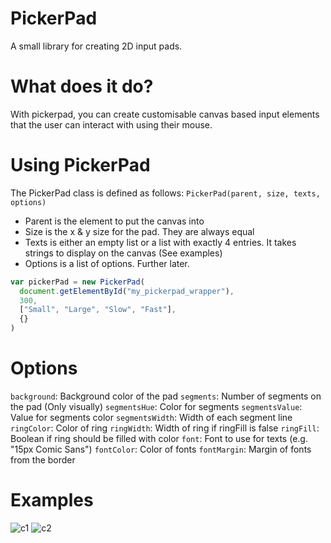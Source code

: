 # PickerPad
A small library for creating 2D input pads.

# What does it do?
With pickerpad, you can create customisable canvas based input elements that the user can interact with using their mouse.

# Using PickerPad
The PickerPad class is defined as follows: `PickerPad(parent, size, texts, options)`

- Parent is the element to put the canvas into
- Size is the x & y size for the pad. They are always equal
- Texts is either an empty list or a list with exactly 4 entries. It takes strings to display on the canvas (See examples)
- Options is a list of options. Further later.

```js
var pickerPad = new PickerPad(
  document.getElementById("my_pickerpad_wrapper"),
  300,
  ["Small", "Large", "Slow", "Fast"],
  {}
)
```

# Options
`background`: Background color of the pad
`segments`: Number of segments on the pad (Only visually)
`segmentsHue`: Color for segments
`segmentsValue`: Value for segments color
`segmentsWidth`: Width of each segment line
`ringColor`: Color of ring
`ringWidth`: Width of ring if ringFill is false
`ringFill`: Boolean if ring should be filled with color
`font`: Font to use for texts (e.g. "15px Comic Sans")
`fontColor`: Color of fonts
`fontMargin`: Margin of fonts from the border

# Examples
![c1](https://user-images.githubusercontent.com/92716022/209876386-31cd2d96-8be1-4ec0-a8ad-82c1195973ee.png)
![c2](https://user-images.githubusercontent.com/92716022/209876401-8b6678c6-7432-4266-9c34-fe4df0fffcb9.png)

